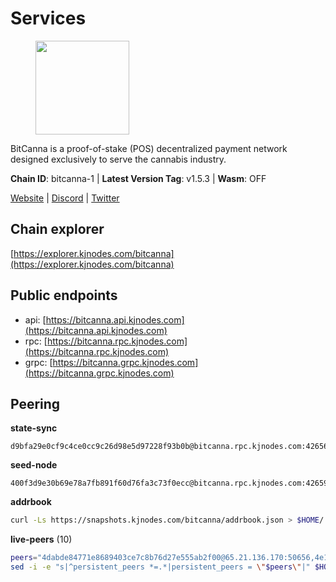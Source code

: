 # Services

<figure><img src="https://raw.githubusercontent.com/kj89/testnet_manuals/main/pingpub/logos/bitcanna.png" width="150" alt=""><figcaption></figcaption></figure>

BitCanna is a proof-of-stake (POS) decentralized payment network designed exclusively to serve the cannabis industry. 

**Chain ID**: bitcanna-1 | **Latest Version Tag**: v1.5.3 | **Wasm**: OFF

[Website](https://www.bitcanna.io) | [Discord](https://discord.gg/9AVrzaVQvs) | [Twitter](https://twitter.com/BitCannaGlobal)




## Chain explorer
[https://explorer.kjnodes.com/bitcanna](https://explorer.kjnodes.com/bitcanna)

## Public endpoints

* api: [https://bitcanna.api.kjnodes.com](https://bitcanna.api.kjnodes.com)
* rpc: [https://bitcanna.rpc.kjnodes.com](https://bitcanna.rpc.kjnodes.com)
* grpc: [https://bitcanna.grpc.kjnodes.com](https://bitcanna.grpc.kjnodes.com)

## Peering

**state-sync**

```text
d9bfa29e0cf9c4ce0cc9c26d98e5d97228f93b0b@bitcanna.rpc.kjnodes.com:42656
```

**seed-node**

```text
400f3d9e30b69e78a7fb891f60d76fa3c73f0ecc@bitcanna.rpc.kjnodes.com:42659
```

**addrbook**
```bash
curl -Ls https://snapshots.kjnodes.com/bitcanna/addrbook.json > $HOME/.bcna/config/addrbook.json
```

**live-peers** (10)
```bash
peers="4dabde84771e8689403ce7c8b76d27e555ab2f00@65.21.136.170:50656,4e1c2471efb89239fb04a4b75f9f87177fd91d00@95.217.151.241:26656,82588f011491c6100d922d133f52fc23460b9231@135.181.67.233:26656,89757803f40da51678451735445ad40d5b15e059@169.155.168.66:26656,5af4f132d1c63cbe9d828d58522fdbb4bd508880@136.244.29.116:31656,d9bfa29e0cf9c4ce0cc9c26d98e5d97228f93b0b@65.109.88.38:42656,bba10290da32f3cb41e15c3a192413666ce05cee@136.243.119.241:26656,c38a5912b4b0f827732862594671c65ad0059932@172.105.196.25:26656,d27dc1222e9ab0d90e49490ee315797afa14a03f@65.108.99.254:27656,881b4ec9a1d37587c44476a22c0864b08b1c88fe@195.3.221.21:13056"
sed -i -e "s|^persistent_peers *=.*|persistent_peers = \"$peers\"|" $HOME/.bcna/config/config.toml
```
